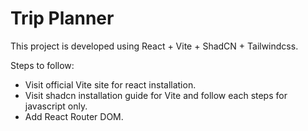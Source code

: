 # Trip Planner

This project is developed using React + Vite + ShadCN + Tailwindcss.

Steps to follow:

- Visit official Vite site for react installation.
- Visit shadcn installation guide for Vite and follow each steps for javascript only.
- Add React Router DOM.
